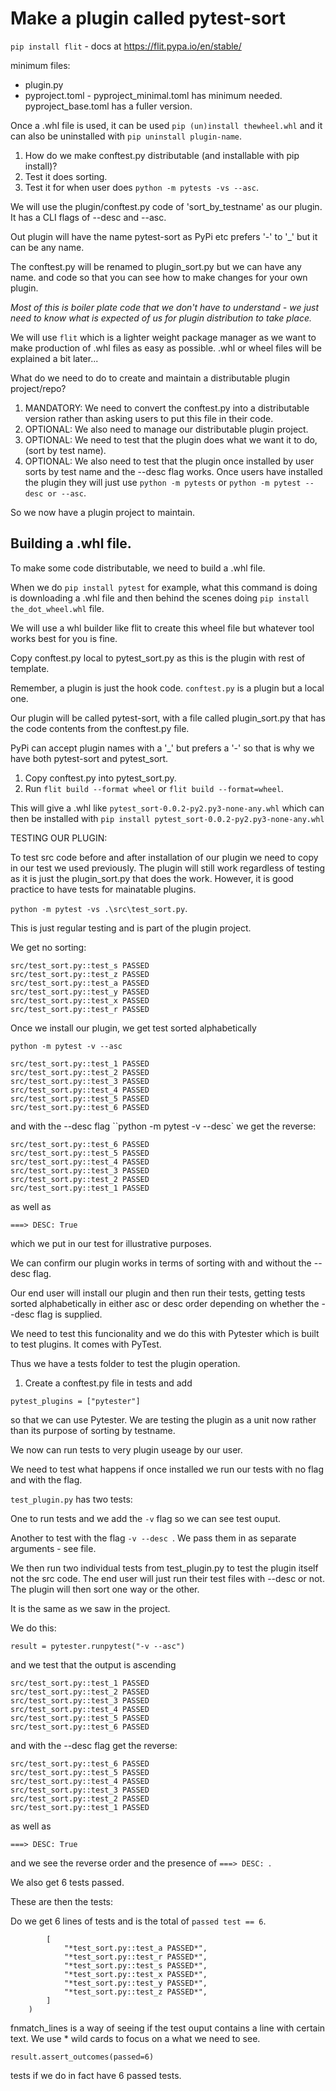 # Make a plugin called pytest-sort

`pip install flit` - docs at https://flit.pypa.io/en/stable/

minimum files:
- plugin.py
- pyproject.toml - pyproject_minimal.toml has minimum needed. pyproject_base.toml has a fuller version.

Once a .whl file is used, it can be used `pip (un)install thewheel.whl` and it can also be uninstalled with `pip uninstall plugin-name`.


1. How do we make conftest.py distributable (and installable with pip install)?
2. Test it does sorting.
3. Test it for when user does `python -m pytests -vs --asc`.

We will use the plugin/conftest.py code of 'sort_by_testname' as our plugin. It has a CLI flags of --desc and --asc.

Out plugin will have the name pytest-sort as PyPi etc prefers '-' to '_' but it can be any name.

The conftest.py will be renamed to plugin_sort.py but we can have any name.
 and code so that you can see how to make changes for your own plugin.

  *Most of this is boiler plate code that we don't have to understand - we just need to know what is expected of us for plugin distribution to take place.*

We will use `flit` which is a lighter weight package manager as we want to make production of .whl files as easy as possible. .whl or wheel files will be explained a bit later...

What do we need to do to create and maintain a distributable plugin project/repo?

1. MANDATORY: We need to convert the conftest.py into a distributable version rather than asking users to put this file in their code.
2. OPTIONAL: We also need to manage our distributable plugin project.
3. OPTIONAL: We need to test that the plugin does what we want it to do, (sort by test name).
4. OPTIONAL: We also need to test that the plugin once installed by user sorts by test name and the --desc flag works. Once users have installed the plugin they will just use `python -m pytests` or `python -m pytest --desc or --asc`.


So we now have a plugin project to maintain.

## Building a .whl file.

To make some code distributable, we need to build a .whl file.

When we do `pip install pytest` for example, what this command is doing is downloading a .whl file and then behind the scenes doing `pip install the_dot_wheel.whl` file.

We will use a whl builder like flit to create this wheel file but whatever tool works best for you is fine.

Copy conftest.py local to pytest_sort.py as this is the plugin with rest of template. 

<!-- For Flit we need to add a version number in this file. (moved to pyproject.toml rather than dynamic). -->

Remember, a plugin is just the hook code. `conftest.py` is a plugin but a local one. 

Our plugin will be called pytest-sort, with a file called plugin_sort.py that has the code contents from the conftest.py file.

PyPi can accept plugin names with a '_' but prefers a '-' so that is why we have both pytest-sort and pytest_sort.

1. Copy conftest.py into pytest_sort.py.
2. Run `flit build --format wheel` or `flit build --format=wheel`.

This will give a .whl like `pytest_sort-0.0.2-py2.py3-none-any.whl` which can then be installed with `pip install pytest_sort-0.0.2-py2.py3-none-any.whl`


TESTING OUR PLUGIN:

To test src code before and after installation of our plugin we need to copy in our test we used previously. The plugin will still work regardless of testing as it is just the plugin_sort.py that does the work. However, it is good practice to have tests for mainatable plugins.

`python -m pytest -vs .\src\test_sort.py`.

This is just regular testing and is part of the plugin project.

We get no sorting:
```
src/test_sort.py::test_s PASSED
src/test_sort.py::test_z PASSED
src/test_sort.py::test_a PASSED
src/test_sort.py::test_y PASSED
src/test_sort.py::test_x PASSED
src/test_sort.py::test_r PASSED
```

Once we install our plugin, we get test sorted alphabetically

`python -m pytest -v --asc`


```
src/test_sort.py::test_1 PASSED      
src/test_sort.py::test_2 PASSED                     
src/test_sort.py::test_3 PASSED
src/test_sort.py::test_4 PASSED
src/test_sort.py::test_5 PASSED 
src/test_sort.py::test_6 PASSED 
```
and with the --desc flag ``python -m pytest -v --desc` we get the reverse:

```
src/test_sort.py::test_6 PASSED
src/test_sort.py::test_5 PASSED
src/test_sort.py::test_4 PASSED
src/test_sort.py::test_3 PASSED
src/test_sort.py::test_2 PASSED
src/test_sort.py::test_1 PASSED
```
as well as 
```
===> DESC: True
```
which we put in our test for illustrative purposes.

We can confirm our plugin works in terms of sorting with and without the --desc flag.

Our end user will install our plugin and then run their tests, getting tests sorted alphabetically in either asc or desc order depending on whether the --desc flag is supplied.

We need to test this funcionality and we do this with Pytester which is built to test plugins. It comes with PyTest.

Thus we have a tests folder to test the plugin operation.

1. Create a conftest.py file in tests and add

```
pytest_plugins = ["pytester"]
```
so that we can use Pytester. We are testing the plugin as a unit now rather than its purpose of sorting by testname.

We now can run tests to very plugin useage by our user.

We need to test what happens if once installed we run our tests with no flag and with the flag.

`test_plugin.py` has two tests:

One to run tests and we add the `-v` flag so we can see test ouput.

Another to test with the flag `-v --desc `. We pass them in as separate arguments - see file.

We then run two individual tests from test_plugin.py to test the plugin itself not the src code. The end user will just run their test files with --desc or not. The plugin will then sort one way or the other.

It is the same as we saw in the project.

We do this:
```
result = pytester.runpytest("-v --asc")
```
and we test that the output is ascending

```
src/test_sort.py::test_1 PASSED
src/test_sort.py::test_2 PASSED
src/test_sort.py::test_3 PASSED
src/test_sort.py::test_4 PASSED
src/test_sort.py::test_5 PASSED
src/test_sort.py::test_6 PASSED
```
and with the --desc flag get the reverse:

```
src/test_sort.py::test_6 PASSED
src/test_sort.py::test_5 PASSED
src/test_sort.py::test_4 PASSED
src/test_sort.py::test_3 PASSED
src/test_sort.py::test_2 PASSED
src/test_sort.py::test_1 PASSED
```

as well as 
```
===> DESC: True
```
and we see the reverse order and the presence of `===> DESC: `. 

We also get 6 tests passed.

These are then the tests:

Do we get 6 lines of tests and is the total of `passed test == 6`.

```    result.stdout.fnmatch_lines(
        [
            "*test_sort.py::test_a PASSED*",
            "*test_sort.py::test_r PASSED*",
            "*test_sort.py::test_s PASSED*",
            "*test_sort.py::test_x PASSED*",
            "*test_sort.py::test_y PASSED*",
            "*test_sort.py::test_z PASSED*",
        ]
    )
```
fnmatch_lines is a way of seeing if the test ouput contains a line with certain text. We use * wild cards to focus on a what we need to see.

```
result.assert_outcomes(passed=6)
```
tests if we do in fact have 6 passed tests.
